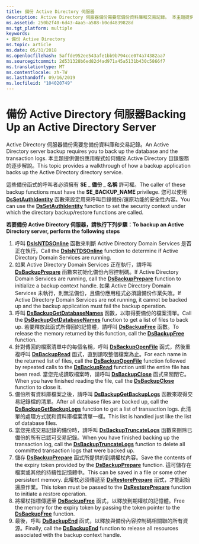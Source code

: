 ```yaml
---
title: 備份 Active Directory 伺服器
description: Active Directory 伺服器備份需要您備份資料庫和交易記錄。 本主題提供備份應用程式如何備份 Active Directory 目錄服務的逐步解說。
ms.assetid: 250b2f40-6d43-4aa5-a588-b0cd4839828d
ms.tgt_platform: multiple
keywords:
- 備份 Active Directory
ms.topic: article
ms.date: 05/31/2018
ms.openlocfilehash: 5affde952ee543afe1bb9b794cce074a74382aa7
ms.sourcegitcommit: 2d531328b6ed82d4ad971a45a5131b430c5866f7
ms.translationtype: MT
ms.contentlocale: zh-TW
ms.lasthandoff: 09/16/2019
ms.locfileid: "104020749"
---
```

# <a name="backing-up-an-active-directory-server"></a><span data-ttu-id="63051-105">備份 Active Directory 伺服器</span><span class="sxs-lookup"><span data-stu-id="63051-105">Backing Up an Active Directory Server</span></span>

<span data-ttu-id="63051-106">Active Directory 伺服器備份需要您備份資料庫和交易記錄。</span><span class="sxs-lookup"><span data-stu-id="63051-106">An Active Directory server backup requires you to back up the database and the transaction logs.</span></span> <span data-ttu-id="63051-107">本主題提供備份應用程式如何備份 Active Directory 目錄服務的逐步解說。</span><span class="sxs-lookup"><span data-stu-id="63051-107">This topic provides a walkthrough of how a backup application backs up the Active Directory directory service.</span></span>

<span data-ttu-id="63051-108">這些備份函式的呼叫者必須擁有 **SE \_ 備份 \_ 名稱** 許可權。</span><span class="sxs-lookup"><span data-stu-id="63051-108">The caller of these backup functions must have the **SE\_BACKUP\_NAME** privilege.</span></span> <span data-ttu-id="63051-109">您可以使用 [**DsSetAuthIdentity**](dssetauthidentity.md) 函數來設定用來呼叫目錄備份/還原功能的安全性內容。</span><span class="sxs-lookup"><span data-stu-id="63051-109">You can use the [**DsSetAuthIdentity**](dssetauthidentity.md) function to set the security context under which the directory backup/restore functions are called.</span></span>

<span data-ttu-id="63051-110">**若要備份 Active Directory 伺服器，請執行下列步驟：**</span><span class="sxs-lookup"><span data-stu-id="63051-110">**To backup an Active Directory server, perform the following steps**</span></span>

1.  <span data-ttu-id="63051-111">呼叫 [**DsIsNTDSOnline**](dsisntdsonline.md) 函數來判斷 Active Directory Domain Services 是否正在執行。</span><span class="sxs-lookup"><span data-stu-id="63051-111">Call the [**DsIsNTDSOnline**](dsisntdsonline.md) function to determine if Active Directory Domain Services are running.</span></span>
2.  <span data-ttu-id="63051-112">如果 Active Directory Domain Services 正在執行，請呼叫 [**DsBackupPrepare**](dsbackupprepare.md) 函數來初始化備份內容控制碼。</span><span class="sxs-lookup"><span data-stu-id="63051-112">If Active Directory Domain Services are running, call the [**DsBackupPrepare**](dsbackupprepare.md) function to initialize a backup context handle.</span></span> <span data-ttu-id="63051-113">如果 Active Directory Domain Services 未執行，則無法備份，且備份應用程式必須讓備份作業失敗。</span><span class="sxs-lookup"><span data-stu-id="63051-113">If Active Directory Domain Services are not running, it cannot be backed up and the backup application must fail the backup operation.</span></span>
3.  <span data-ttu-id="63051-114">呼叫 [**DsBackupGetDatabaseNames**](dsbackupgetdatabasenames.md) 函數，以取得要備份的檔案清單。</span><span class="sxs-lookup"><span data-stu-id="63051-114">Call the [**DsBackupGetDatabaseNames**](dsbackupgetdatabasenames.md) function to get a list of files to back up.</span></span> <span data-ttu-id="63051-115">若要釋放此函式所傳回的記憶體，請呼叫 [**DsBackupFree**](dsbackupfree.md) 函數。</span><span class="sxs-lookup"><span data-stu-id="63051-115">To release the memory returned by this function, call the [**DsBackupFree**](dsbackupfree.md) function.</span></span>
4.  <span data-ttu-id="63051-116">針對傳回的檔案清單中的每個名稱，呼叫 [**DsBackupOpenFile**](dsbackupopenfile.md) 函式，然後重複呼叫 [**DsBackupRead**](dsbackupread.md) 函式，直到讀取整個檔案為止。</span><span class="sxs-lookup"><span data-stu-id="63051-116">For each name in the returned list of files, call the [**DsBackupOpenFile**](dsbackupopenfile.md) function followed by repeated calls to the [**DsBackupRead**](dsbackupread.md) function until the entire file has been read.</span></span> <span data-ttu-id="63051-117">當您完成讀取檔案時，請呼叫 [**DsBackupClose**](dsbackupclose.md) 函式來關閉它。</span><span class="sxs-lookup"><span data-stu-id="63051-117">When you have finished reading the file, call the [**DsBackupClose**](dsbackupclose.md) function to close it.</span></span>
5.  <span data-ttu-id="63051-118">備份所有資料庫檔案之後，請呼叫 [**DsBackupGetBackupLogs**](dsbackupgetbackuplogs.md) 函數來取得交易記錄檔的清單。</span><span class="sxs-lookup"><span data-stu-id="63051-118">After all database files are backed up, call the [**DsBackupGetBackupLogs**](dsbackupgetbackuplogs.md) function to get a list of transaction logs.</span></span> <span data-ttu-id="63051-119">此清單的處理方式就和資料庫檔案清單一樣。</span><span class="sxs-lookup"><span data-stu-id="63051-119">This list is handled just like the list of database files.</span></span>
6.  <span data-ttu-id="63051-120">當您完成交易記錄的備份時，請呼叫 [**DsBackupTruncateLogs**](dsbackuptruncatelogs.md) 函數來刪除已備份的所有已認可交易記錄。</span><span class="sxs-lookup"><span data-stu-id="63051-120">When you have finished backing up the transaction log, call the [**DsBackupTruncateLogs**](dsbackuptruncatelogs.md) function to delete all committed transaction logs that were backed up.</span></span>
7.  <span data-ttu-id="63051-121">儲存 [**DsBackupPrepare**](dsbackupprepare.md) 函式所提供的到期權杖內容。</span><span class="sxs-lookup"><span data-stu-id="63051-121">Save the contents of the expiry token provided by the [**DsBackupPrepare**](dsbackupprepare.md) function.</span></span> <span data-ttu-id="63051-122">這可儲存在檔案或其他的持續性記憶體中。</span><span class="sxs-lookup"><span data-stu-id="63051-122">This can be saved in a file or some other persistent memory.</span></span> <span data-ttu-id="63051-123">此權杖必須傳遞至 [**DsRestorePrepare**](dsrestoreprepare.md) 函式，才能起始還原作業。</span><span class="sxs-lookup"><span data-stu-id="63051-123">This token must be passed to the [**DsRestorePrepare**](dsrestoreprepare.md) function to initiate a restore operation.</span></span>
8.  <span data-ttu-id="63051-124">將權杖指標傳遞至 [**DsBackupFree**](dsbackupfree.md) 函式，以釋放到期權杖的記憶體。</span><span class="sxs-lookup"><span data-stu-id="63051-124">Free the memory for the expiry token by passing the token pointer to the [**DsBackupFree**](dsbackupfree.md) function.</span></span>
9.  <span data-ttu-id="63051-125">最後，呼叫 [**DsBackupEnd**](dsbackupend.md) 函式，以釋放與備份內容控制碼相關聯的所有資源。</span><span class="sxs-lookup"><span data-stu-id="63051-125">Finally, call the [**DsBackupEnd**](dsbackupend.md) function to release all resources associated with the backup context handle.</span></span>

 

 




